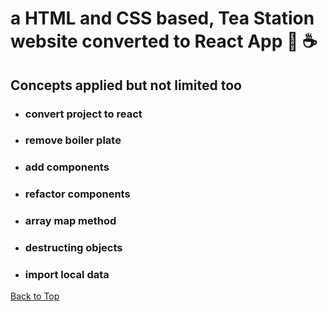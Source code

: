 <a name="custom_anchor_name"></a>

# a HTML and CSS based, Tea Station website converted to React App :tea: :coffee:

## Concepts applied but not limited too

- ### convert project to react
- ### remove boiler plate
- ### add components
- ### refactor components
- ### array map method
- ### destructing objects
- ### import local data

[Back to Top](#custom_anchor_name)

